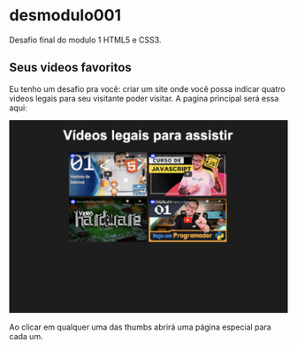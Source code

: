 # desmodulo001
Desafio final do modulo 1 HTML5 e CSS3.

## Seus videos favoritos
 
Eu tenho um desafio pra você: criar um site onde você possa indicar quatro videos legais para seu visitante poder visitar. A pagina principal será essa aqui:


![youtubethumb](image/image-01.png)

Ao clicar em qualquer uma das thumbs abrirá uma página especial para cada um.
